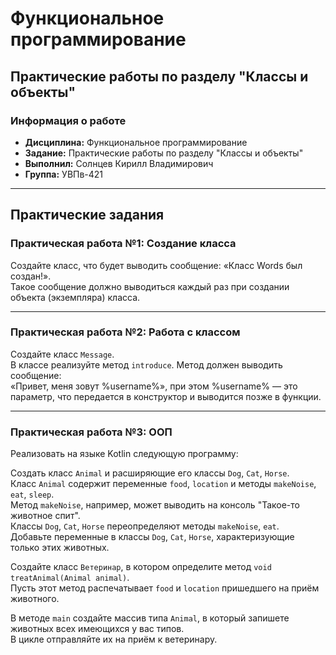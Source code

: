 # Функциональное программирование

## Практические работы по разделу "Классы и объекты"

### Информация о работе
- **Дисциплина:** Функциональное программирование
- **Задание:** Практические работы по разделу "Классы и объекты"
- **Выполнил:** Солнцев Кирилл Владимирович
- **Группа:** УВПв-421

---

## Практические задания

### Практическая работа №1: Создание класса
Создайте класс, что будет выводить сообщение: «Класс Words был создан!».  
Такое сообщение должно выводиться каждый раз при создании объекта (экземпляра) класса.

---

### Практическая работа №2: Работа с классом
Создайте класс `Message`.  
В классе реализуйте метод `introduce`. Метод должен выводить сообщение:  
«Привет, меня зовут %username%», при этом %username% — это параметр, что передается в конструктор и выводится позже в функции.

---

### Практическая работа №3: ООП
Реализовать на языке Kotlin следующую программу:

Создать класс `Animal` и расширяющие его классы `Dog`, `Cat`, `Horse`.  
Класс `Animal` содержит переменные `food`, `location` и методы `makeNoise`, `eat`, `sleep`.  
Метод `makeNoise`, например, может выводить на консоль "Такое-то животное спит".  
Классы `Dog`, `Cat`, `Horse` переопределяют методы `makeNoise`, `eat`.  
Добавьте переменные в классы `Dog`, `Cat`, `Horse`, характеризующие только этих животных.

Создайте класс `Ветеринар`, в котором определите метод `void treatAnimal(Animal animal)`.  
Пусть этот метод распечатывает `food` и `location` пришедшего на приём животного.

В методе `main` создайте массив типа `Animal`, в который запишете животных всех имеющихся у вас типов.  
В цикле отправляйте их на приём к ветеринару.